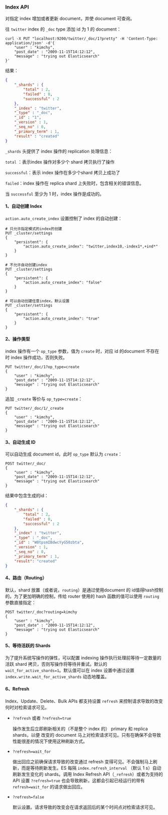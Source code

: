 ### Index API

对指定 index 增加或者更新 document，并使 document 可查询。

往 `twitter` index 的 `_doc` type 添加 id 为 1 的 document：

```shell
curl -X PUT "localhost:9200/twitter/_doc/1?pretty" -H 'Content-Type: application/json' -d'{
    "user" : "kimchy",
    "post_date" : "2009-11-15T14:12:12",
    "message" : "trying out Elasticsearch"
}'
```

结果：

```json
{
    "_shards" : {
        "total" : 2,
        "failed" : 0,
        "successful" : 2
    },
    "_index" : "twitter",
    "_type" : "_doc",
    "_id" : "1",
    "_version" : 1,
    "_seq_no" : 0,
    "_primary_term" : 1,
    "result" : "created"
}
```

`_shards` 头提供了 index 操作的 replication 处理信息：

`total` ：表示index 操作对多少个 shard 拷贝执行了操作

`successful`：表示 index 操作在多少个shard 拷贝上成功了

`failed`：index 操作在 replica shard 上失败时，包含相关的错误信息。

当 `successful` 至少为 1 时，index 操作是成功的。

#### 1、自动创建 Index

`action.auto_create_index` 设置控制了 index 的自动创建：

```shell
# 只允许指定模式的index的创建
PUT _cluster/settings
{
    "persistent": {
        "action.auto_create_index": "twitter,index10,-index1*,+ind*" 
    }
}

# 不允许自动创建index
PUT _cluster/settings
{
    "persistent": {
        "action.auto_create_index": "false" 
    }
}

# 可以自动创建任意index，默认设置
PUT _cluster/settings
{
    "persistent": {
        "action.auto_create_index": "true" 
    }
}
```

#### 2、操作类型

index 操作有一个 `op_type` 参数，值为 `create` 时，对应 id 的document 不存在时 index 操作成功，否则失败。

```shell
PUT twitter/_doc/1?op_type=create
{
    "user" : "kimchy",
    "post_date" : "2009-11-15T14:12:12",
    "message" : "trying out Elasticsearch"
}
```

追加 `_create` 等价与 `op_type=create`：

```shell
PUT twitter/_doc/1/_create
{
    "user" : "kimchy",
    "post_date" : "2009-11-15T14:12:12",
    "message" : "trying out Elasticsearch"
}
```

#### 3、自动生成 ID

可以自动生成 document id，此时 `op_type` 默认为 `create`：

```shell
POST twitter/_doc/
{
    "user" : "kimchy",
    "post_date" : "2009-11-15T14:12:12",
    "message" : "trying out Elasticsearch"
}
```

结果中包含生成的id：

```json
{
    "_shards" : {
        "total" : 2,
        "failed" : 0,
        "successful" : 2
    },
    "_index" : "twitter",
    "_type" : "_doc",
    "_id" : "W0tpsmIBdwcYyG50zbta",
    "_version" : 1,
    "_seq_no" : 0,
    "_primary_term" : 1,
    "result": "created"
}
```

#### 4、路由（Routing）

默认，shard 放置（或者说，`routing`）是通过使用document 的 id值得hash控制的。为了更加明确的控制，传给 router 使用的 hash 函数的值可以使用 `routing` 参数直接指定：

```shell
POST twitter/_doc?routing=kimchy
{
    "user" : "kimchy",
    "post_date" : "2009-11-15T14:12:12",
    "message" : "trying out Elasticsearch"
}
```

#### 5、等待活跃的 Shards

为了提升系统写操作的弹性，可以配置 indexing 操作执行处理前等待一定数量的活跃 shard 拷贝，否则写操作将等待并重试。默认的`wait_for_active_shards=1`。默认值可以在 index 设置中通过设置 `index.write.wait_for_active_shards` 动态地覆盖。

#### 6、Refresh

Index、Update、Delete、Bulk APIs 都支持设置 `refresh` 来控制请求导致的改变何时对检索请求可见。

- `?refresh` 或者 `?refresh=true`

  操作发生后立即刷新相关的（不是整个 index 的） primary 和 replica shards，以便 改变的 document 马上对检索请求可见。只有在确保不会导致性能很差的情况下使用这种刷新方式。

- `?refresh=wait_for`

  做出回应之前确保请求导致的改变通过 refresh 变得可见。不会强制马上刷新，而是等待刷新发生。ES 每隔 `index.refresh_interval` （默认 1 s）自动刷新发生变化的 shards。调用 Index Refresh API（`_refresh`）或者为支持的 API 设置 `?refresh=true` 也会导致刷新，这都会引起已经运行的带有`refresh=wait_for` 的请求做出回应。

- `?refresh=false`

  默认设置。请求导致的改变会在请求返回后的某个时间点对检索请求可见。